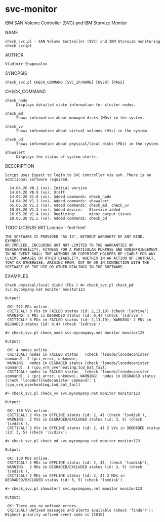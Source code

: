 # svc-monitor
IBM SAN Volume Controller (SVC) and IBM Storvize Monitor

NAME

    check_svc.pl - SAN Volume Controller (SVC) and IBM Storwize monitoring check script

AUTHOR

    Vladimir Shapovalov

SYNOPSIS

    check_svc.pl CHECK_COMMAND [SVC_IP/NAME] [USER] [PASS]

CHECK_COMMAND

    check_node
         Displays detailed state information for cluster nodes.

    check_md
         Shows information about managed disks (MDs) in the system.

    check_vv
         Shows information about virtual volumes (VVs) in the system.

    check_pd
         Shows information about physical/local disks (PDs) in the system.

    showalert
         Displays the status of system alerts.

DESCRIPTION

    Script uses Expect to login to SVC controller via ssh. There is no additional software required.

      14.04.20 V0.1 (vs). Initial version
      14.04.20 V0.9 (vs). Draft
      14.04.20 V1.0 (vs). Added commands: check_node
      14.04.20 V1.1 (vs). Added commands: showalert
      05.05.20 V1.2 (vs). Added commands: check_md, check_vv
      10.05.20 V1.3 (vs). Added device:   Storvize added
      16.05.20 V1.4 (vs). Bugfixing:      minor output issues
      18.05.20 V1.5 (vs). Added commands: check_pd

TODO
LICENSE
    MIT License - feel free!

    THE SOFTWARE IS PROVIDED "AS IS", WITHOUT WARRANTY OF ANY KIND, EXPRESS
    OR IMPLIED, INCLUDING BUT NOT LIMITED TO THE WARRANTIES OF
    MERCHANTABILITY, FITNESS FOR A PARTICULAR PURPOSE AND NONINFRINGEMENT.
    IN NO EVENT SHALL THE AUTHORS OR COPYRIGHT HOLDERS BE LIABLE FOR ANY
    CLAIM, DAMAGES OR OTHER LIABILITY, WHETHER IN AN ACTION OF CONTRACT,
    TORT OR OTHERWISE, ARISING FROM, OUT OF OR IN CONNECTION WITH THE
    SOFTWARE OR THE USE OR OTHER DEALINGS IN THE SOFTWARE.

EXAMPLES

    Check physical/local diskd (PDs ) #> check_svc.pl check_pd svc.mycompany.net monitor monitor123

    Output:

     OK! 272 PDs online.
     CRITICAL! 3 PDs in FAILED status (id: 2,13,19) (check 'lsdrive')
     WARNING! 2 PDs in DEGRADED status (id: 0,4) (check 'lsdrive')
     CRITICAL! 3 PDs in FAILED status (id: 2,13,19), WARNING! 2 PDs in DEGRADED status (id: 0,4) (check 'lsdrive')

    #> check_svc.pl check_node svc.mycompany.net monitor monitor123

    Output:

     OK! 4 nodes online.
     CRITICAL! nodes in FAILED status   (check 'lsnode/lsnodecanister command): 2 (pci_error, unknown),
     WARNING!  nodes in DEGRADED status (check 'lsnode/lsnodecanister command): 1 (cpu_vrm_overheating,tod_bat_fail)
     CRITICAL! nodes in FAILED status   (check 'lsnode/lsnodecanister command): 2 (pci_error, unknown), WARNING!  nodes in DEGRADED status (check 'lsnode/lsnodecanister command): 1 (cpu_vrm_overheating,tod_bat_fail)

    #> check_svc.pl check_vv svc.mycompany.net monitor monitor123

    Output:

     OK! 130 VVs online.
     CRITICAL! 2 VVs in OFFLINE status (id: 2, 4) (check 'lsvdisk'),
     WARNING!  2 VVs in DEGRADED/EXCLUDED status (id: 3, 5) (check 'lsvdisk'),
     CRITICAL! 2 VVs in OFFLINE status (id: 2, 4) 2 VVs in DEGRADED status (id: 3, 5) (check 'lsvdisk')

    #> check_svc.pl check_md svc.mycompany.net monitor monitor123

    Output:

     OK! 130 MDs online.
     CRITICAL! 2 MDs in OFFLINE status (id: 2, 4), (check 'lsmdisk'),
     WARNING!  2 MDs in DEGRADED/EXCLUDED status (id: 3, 5) (check 'lsmdisk'),
     CRITICAL! 2 MDs in OFFLINE status (id: 2, 4) 2 MDs in DEGRADED/EXCLUDED status (id: 3, 5) (check 'lsmdisk')

    #> check_svc.pl showalert svc.mycompany.net monitor monitor123

    Output:

     OK! There are no unfixed errors.
     CRITICAL! Unfixed messages and alerts available (check 'finderr'): Highest priority unfixed event code is [1010]
